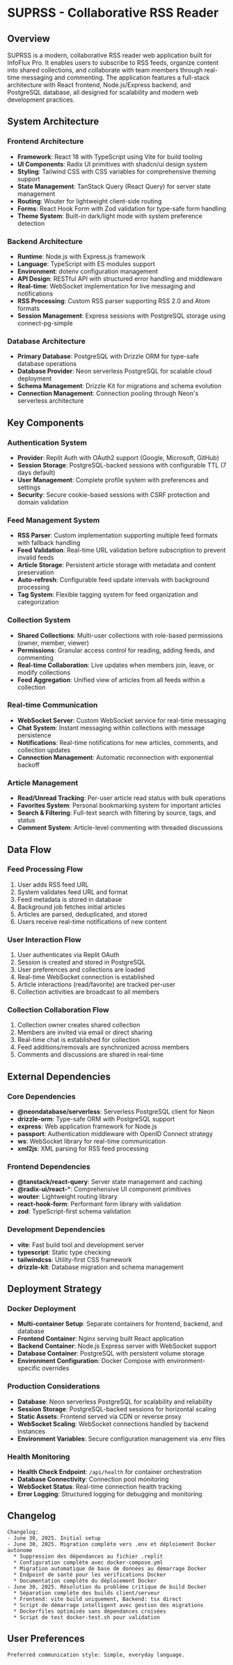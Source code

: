 # SUPRSS - Collaborative RSS Reader

## Overview

SUPRSS is a modern, collaborative RSS reader web application built for InfoFlux Pro. It enables users to subscribe to RSS feeds, organize content into shared collections, and collaborate with team members through real-time messaging and commenting. The application features a full-stack architecture with React frontend, Node.js/Express backend, and PostgreSQL database, all designed for scalability and modern web development practices.

## System Architecture

### Frontend Architecture
- **Framework**: React 18 with TypeScript using Vite for build tooling
- **UI Components**: Radix UI primitives with shadcn/ui design system
- **Styling**: Tailwind CSS with CSS variables for comprehensive theming support
- **State Management**: TanStack Query (React Query) for server state management
- **Routing**: Wouter for lightweight client-side routing
- **Forms**: React Hook Form with Zod validation for type-safe form handling
- **Theme System**: Built-in dark/light mode with system preference detection

### Backend Architecture
- **Runtime**: Node.js with Express.js framework
- **Language**: TypeScript with ES modules support
- **Environment**: dotenv configuration management
- **API Design**: RESTful API with structured error handling and middleware
- **Real-time**: WebSocket implementation for live messaging and notifications
- **RSS Processing**: Custom RSS parser supporting RSS 2.0 and Atom formats
- **Session Management**: Express sessions with PostgreSQL storage using connect-pg-simple

### Database Architecture
- **Primary Database**: PostgreSQL with Drizzle ORM for type-safe database operations
- **Database Provider**: Neon serverless PostgreSQL for scalable cloud deployment
- **Schema Management**: Drizzle Kit for migrations and schema evolution
- **Connection Management**: Connection pooling through Neon's serverless architecture

## Key Components

### Authentication System
- **Provider**: Replit Auth with OAuth2 support (Google, Microsoft, GitHub)
- **Session Storage**: PostgreSQL-backed sessions with configurable TTL (7 days default)
- **User Management**: Complete profile system with preferences and settings
- **Security**: Secure cookie-based sessions with CSRF protection and domain validation

### Feed Management System
- **RSS Parser**: Custom implementation supporting multiple feed formats with fallback handling
- **Feed Validation**: Real-time URL validation before subscription to prevent invalid feeds
- **Article Storage**: Persistent article storage with metadata and content preservation
- **Auto-refresh**: Configurable feed update intervals with background processing
- **Tag System**: Flexible tagging system for feed organization and categorization

### Collection System
- **Shared Collections**: Multi-user collections with role-based permissions (owner, member, viewer)
- **Permissions**: Granular access control for reading, adding feeds, and commenting
- **Real-time Collaboration**: Live updates when members join, leave, or modify collections
- **Feed Aggregation**: Unified view of articles from all feeds within a collection

### Real-time Communication
- **WebSocket Server**: Custom WebSocket service for real-time messaging
- **Chat System**: Instant messaging within collections with message persistence
- **Notifications**: Real-time notifications for new articles, comments, and collection updates
- **Connection Management**: Automatic reconnection with exponential backoff

### Article Management
- **Read/Unread Tracking**: Per-user article read status with bulk operations
- **Favorites System**: Personal bookmarking system for important articles
- **Search & Filtering**: Full-text search with filtering by source, tags, and status
- **Comment System**: Article-level commenting with threaded discussions

## Data Flow

### Feed Processing Flow
1. User adds RSS feed URL
2. System validates feed URL and format
3. Feed metadata is stored in database
4. Background job fetches initial articles
5. Articles are parsed, deduplicated, and stored
6. Users receive real-time notifications of new content

### User Interaction Flow
1. User authenticates via Replit OAuth
2. Session is created and stored in PostgreSQL
3. User preferences and collections are loaded
4. Real-time WebSocket connection is established
5. Article interactions (read/favorite) are tracked per-user
6. Collection activities are broadcast to all members

### Collection Collaboration Flow
1. Collection owner creates shared collection
2. Members are invited via email or direct sharing
3. Real-time chat is established for collection
4. Feed additions/removals are synchronized across members
5. Comments and discussions are shared in real-time

## External Dependencies

### Core Dependencies
- **@neondatabase/serverless**: Serverless PostgreSQL client for Neon
- **drizzle-orm**: Type-safe ORM with PostgreSQL support
- **express**: Web application framework for Node.js
- **passport**: Authentication middleware with OpenID Connect strategy
- **ws**: WebSocket library for real-time communication
- **xml2js**: XML parsing for RSS feed processing

### Frontend Dependencies
- **@tanstack/react-query**: Server state management and caching
- **@radix-ui/react-***: Comprehensive UI component primitives
- **wouter**: Lightweight routing library
- **react-hook-form**: Performant form library with validation
- **zod**: TypeScript-first schema validation

### Development Dependencies
- **vite**: Fast build tool and development server
- **typescript**: Static type checking
- **tailwindcss**: Utility-first CSS framework
- **drizzle-kit**: Database migration and schema management

## Deployment Strategy

### Docker Deployment
- **Multi-container Setup**: Separate containers for frontend, backend, and database
- **Frontend Container**: Nginx serving built React application
- **Backend Container**: Node.js Express server with WebSocket support
- **Database Container**: PostgreSQL with persistent volume storage
- **Environment Configuration**: Docker Compose with environment-specific overrides

### Production Considerations
- **Database**: Neon serverless PostgreSQL for scalability and reliability
- **Session Storage**: PostgreSQL-backed sessions for horizontal scaling
- **Static Assets**: Frontend served via CDN or reverse proxy
- **WebSocket Scaling**: WebSocket connections handled by backend instances
- **Environment Variables**: Secure configuration management via .env files

### Health Monitoring
- **Health Check Endpoint**: `/api/health` for container orchestration
- **Database Connectivity**: Connection pool monitoring
- **WebSocket Status**: Real-time connection health tracking
- **Error Logging**: Structured logging for debugging and monitoring

## Changelog

```
Changelog:
- June 30, 2025. Initial setup
- June 30, 2025. Migration complète vers .env et déploiement Docker autonome
  * Suppression des dépendances au fichier .replit
  * Configuration complète avec docker-compose.yml
  * Migration automatique de base de données au démarrage Docker
  * Endpoint de santé pour les vérifications Docker
  * Documentation complète du déploiement Docker
- June 30, 2025. Résolution du problème critique de build Docker
  * Séparation complète des builds client/serveur
  * Frontend: vite build uniquement, Backend: tsx direct
  * Script de démarrage intelligent avec gestion des migrations
  * Dockerfiles optimisés sans dépendances croisées
  * Script de test docker-test.sh pour validation
```

## User Preferences

```
Preferred communication style: Simple, everyday language.
```